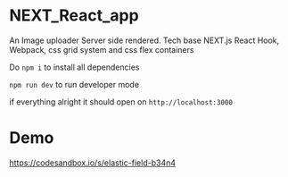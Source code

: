 # NEXT_React_app

An Image uploader Server side rendered. Tech base NEXT.js React Hook, Webpack, css grid system and css flex containers

Do `npm i` to install all dependencies 

`npm run dev` to run developer mode

if everything alright it should open on `http://localhost:3000`

# Demo 
https://codesandbox.io/s/elastic-field-b34n4
